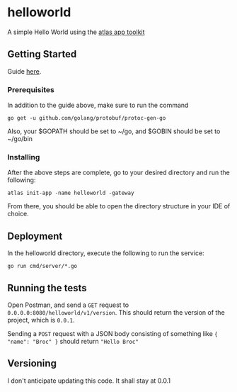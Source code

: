 # helloworld

A simple Hello World using the [atlas app toolkit](https://github.com/infobloxopen/atlas-app-toolkit)

## Getting Started

Guide [here](https://github.com/infobloxopen/atlas-cli/wiki). 

### Prerequisites

In addition to the guide above, make sure to run the command

```
go get -u github.com/golang/protobuf/protoc-gen-go
```
Also, your $GOPATH should be set to ~/go, and $GOBIN should be set to ~/go/bin

### Installing

After the above steps are complete, go to your desired directory and run the following: 

```
atlas init-app -name helloworld -gateway
```

From there, you should be able to open the directory structure in your IDE of choice.

## Deployment

In the helloworld directory, execute the following to run the service:

```
go run cmd/server/*.go
```

## Running the tests

Open Postman, and send a `GET` request to `0.0.0.0:8080/helloworld/v1/version`. This should return the version of the project, which is `0.0.1`.

Sending a `POST` request with a JSON body consisting of something like `{ "name": "Broc" }` should return `"Hello Broc"`

## Versioning

I don't anticipate updating this code. It shall stay at 0.0.1
